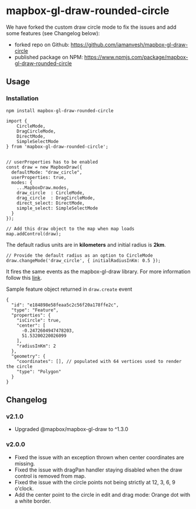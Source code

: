 # mapbox-gl-draw-rounded-circle

We have forked the custom draw circle mode to fix the issues and add some features (see Changelog below):

* forked repo on Github: https://github.com/iamanvesh/mapbox-gl-draw-circle
* published package on NPM: https://www.npmjs.com/package/mapbox-gl-draw-rounded-circle

## Usage

### Installation

```
npm install mapbox-gl-draw-rounded-circle
```

```
import {
    CircleMode,
    DragCircleMode,
    DirectMode,
    SimpleSelectMode
} from 'mapbox-gl-draw-rounded-circle';


// userProperties has to be enabled
const draw = new MapboxDraw({
  defaultMode: "draw_circle",
  userProperties: true,
  modes: {
    ...MapboxDraw.modes,
    draw_circle  : CircleMode,
    drag_circle  : DragCircleMode,
    direct_select: DirectMode,
    simple_select: SimpleSelectMode
  }
});

// Add this draw object to the map when map loads
map.addControl(draw);
```

The default radius units are in **kilometers** and initial radius is **2km**.

```
// Provide the default radius as an option to CircleMode
draw.changeMode('draw_circle', { initialRadiusInKm: 0.5 });
```

It fires the same events as the mapbox-gl-draw library. For more information follow this [link](https://github.com/mapbox/mapbox-gl-draw/blob/master/docs/API.md#events).

Sample feature object returned in `draw.create` event
```
{
  "id": "e184898e58feaa5c2c56f20a178ffe2c",
  "type": "Feature",
  "properties": {
    "isCircle": true,
    "center": [
      -0.2472604947478203,
      51.53200220026099
    ],
    "radiusInKm": 2
  },
  "geometry": {
    "coordinates": [], // populated with 64 vertices used to render the circle
    "type": "Polygon"
  }
}
```

## Changelog

### v2.1.0

* Upgraded @mapbox/mapbox-gl-draw to ^1.3.0

### v2.0.0

* Fixed the issue with an exception thrown when center coordinates are missing.
* Fixed the issue with dragPan handler staying disabled when the draw control is removed from map.
* Fixed the issue with the circle points not being strictly at 12, 3, 6, 9 o'clock.
* Add the center point to the circle in edit and drag mode: Orange dot with a white border.